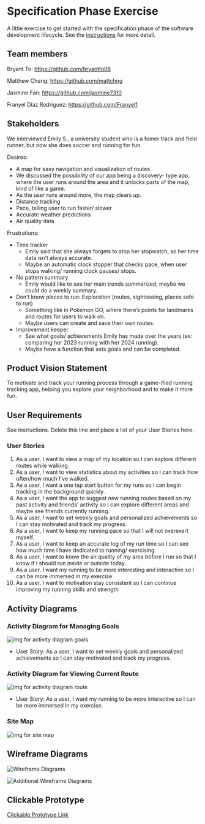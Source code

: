 # Specification Phase Exercise

A little exercise to get started with the specification phase of the software development lifecycle. See the [instructions](instructions.md) for more detail.

## Team members

Bryant To: https://github.com/bryantto08

Matthew Cheng: https://github.com/mattchng

Jasmine Fan: https://github.com/jasmine7310

Franyel Diaz Rodriguez: https://github.com/Franyel1

## Stakeholders
We interviewed Emily S., a university student who is a fomer track and field runner, but now she does soccer and running for fun.

Desires:
- A map for easy navigation and visualization of routes
-   We discussed the possibility of our app being a discovery- type app, where the user runs around the area and it unlocks parts of the map, kind of like a game.
-   As the user runs around more, the map clears up.
- Distance tracking
- Pace, telling user to run faster/ slower
- Accurate weather predictions
- Air quality data

Frustrations:
- Time tracker
    - Emily said that she always forgets to stop her stopwatch, so her time data isn’t always accurate.
    - Maybe an automatic clock stopper that checks pace, when user stops walking/ running clock pauses/ stops.
- No pattern summary
    - Emily would like to see her main trends summarized, maybe we could do a weekly summary.
- Don’t know places to run: Exploration (routes, sightseeing, places safe to run) 
    - Something like in Pokemon GO, where there’s points for landmarks and routes for users to walk on.
    - Maybe users can create and save their own routes.
- Improvement keeper
    - See what goals/ achievements Emily has made over the years (ex: comparing her 2023 running with her 2024 running).
    - Maybe have a function that sets goals and can be completed.


## Product Vision Statement

To motivate and track your running process through a game-ified running tracking app, helping you explore your neighborhood and to make it more fun.

## User Requirements

See instructions. Delete this line and place a list of your User Stories here.

### User Stories
1. As a user, I want to view a map of my location so I can explore different routes while walking.
2. As a user, I want to view statistics about my activities so I can track how often/how much I've walked.
3. As a user, I want a one tap start button for my runs so I can begin tracking in the background quickly.
4. As a user, I want the app to suggest new running routes based on my past activity and friends’ activity so I can explore different areas and maybe see friends currently running.
5. As a user, I want to set weekly goals and personalized achievements so I can stay motivated and track my progress.
6. As a user, I want to keep my running pace so that I will not overexert myself.
7. As a user, I want to keep an accurate log of my run time so I can see how much time I have dedicated to running/ exercising.
8. As a user, I want to know the air quality of my area before I run so that I know if I should run inside or outside today.
9. As a user, I want my running to be more interesting and interactive so I can be more immersed in my exercise
10. As a user, I want to motivation stay consistent so I can continue improving my running skills and strength

## Activity Diagrams

### Activity Diagram for Managing Goals
![img for activity diagram goals](/img/activity_goals.png)
* User Story: As a user, I want to set weekly goals and personalized achievements so I can stay motivated and track my progress.

### Activity Diagram for Viewing Current Route
![img for activity diagram route](/img/activity_route.png)
* User Story: As a user, I want my running to be more interactive so I can be more immersed in my exercise.

### Site Map
![img for site map](/img/site_map.png)

## Wireframe Diagrams

![Wireframe Diagrams](/img/wireframes_1.png)

![Additional Wireframe Diagrams](/img/wireframes_2.png)

## Clickable Prototype

[Clickable Prototype Link](https://www.figma.com/proto/DHFxXXBRxxUXYprkxZIaco/stars-and-lasers?node-id=15-2&p=f&t=J4HVZCIz9WIId45D-1&scaling=scale-down&content-scaling=fixed&page-id=0%3A1)
